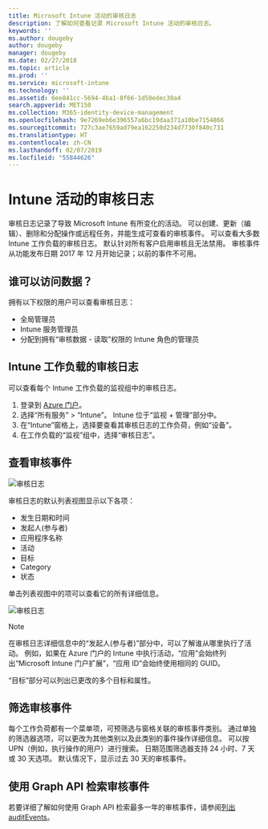 ```yaml
---
title: Microsoft Intune 活动的审核日志
description: 了解如何查看记录 Microsoft Intune 活动的审核日志。
keywords: ''
ms.author: dougeby
author: dougeby
manager: dougeby
ms.date: 02/27/2018
ms.topic: article
ms.prod: ''
ms.service: microsoft-intune
ms.technology: ''
ms.assetid: 6ee841cc-5694-4ba1-8f66-1d58edec30a4
search.appverid: MET150
ms.collection: M365-identity-device-management
ms.openlocfilehash: 9e7269eb6e396557a6bc19daa371a10be7154866
ms.sourcegitcommit: 727c3ae7659ad79ea162250d234d7730f840c731
ms.translationtype: HT
ms.contentlocale: zh-CN
ms.lasthandoff: 02/07/2019
ms.locfileid: "55844626"
---
```

# <a name="audit-logs-for-intune-activities"></a>Intune 活动的审核日志
审核日志记录了导致 Microsoft Intune 有所变化的活动。 可以创建、更新（编辑）、删除和分配操作或远程任务，并能生成可查看的审核事件。 可以查看大多数 Intune 工作负载的审核日志。 默认针对所有客户启用审核且无法禁用。 审核事件从功能发布日期 2017 年 12 月开始记录；以前的事件不可用。

## <a name="who-can-access-the-data"></a>谁可以访问数据？
拥有以下权限的用户可以查看审核日志：
- 全局管理员
- Intune 服务管理员
- 分配到拥有“审核数据  - 读取”权限的 Intune 角色的管理员

## <a name="audit-logs-for-intune-workloads"></a>Intune 工作负载的审核日志
可以查看每个 Intune 工作负载的监视组中的审核日志。  
1. 登录到 [Azure 门户](https://portal.azure.com)。
2. 选择“所有服务” > “Intune”。 Intune 位于“监视 + 管理”部分中。
3. 在“Intune”窗格上，选择要查看其审核日志的工作负荷，例如“设备”。
4. 在工作负载的“监视”组中，选择“审核日志”。

## <a name="review-audit-events"></a>查看审核事件
![审核日志](./media/monitor-audit-logs.png "审核日志")

审核日志的默认列表视图显示以下各项：    

- 发生日期和时间
- 发起人(参与者)
- 应用程序名称
- 活动
- 目标
- Category
- 状态

单击列表视图中的项可以查看它的所有详细信息。

![审核日志](./media/monitor-audit-log-detail.png "审核日志")

> [!Note]    
> 在审核日志详细信息中的“发起人(参与者)”部分中，可以了解谁从哪里执行了活动。 例如，如果在 Azure 门户的 Intune 中执行活动，“应用”会始终列出“Microsoft Intune 门户扩展”，“应用 ID”会始终使用相同的 GUID。 
>    
> “目标”部分可以列出已更改的多个目标和属性。  


## <a name="filter-audit-events"></a>筛选审核事件
每个工作负荷都有一个菜单项，可预筛选与窗格关联的审核事件类别。 通过单独的筛选器选项，可以更改为其他类别以及此类别的事件操作详细信息。 可以按 UPN（例如，执行操作的用户）进行搜索。 日期范围筛选器支持 24 小时、7 天或 30 天选项。 默认情况下，显示过去 30 天的审核事件。

## <a name="use-graph-api-to-retrieve-audit-events"></a>使用 Graph API 检索审核事件
若要详细了解如何使用 Graph API 检索最多一年的审核事件，请参阅[列出 auditEvents](https://developer.microsoft.com/en-us/graph/docs/api-reference/beta/api/intune_auditing_auditevent_list)。
